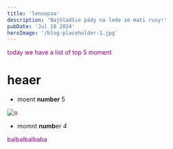 ```yaml
---
title: 'lenoopaa'
description: 'Najhladšie pády na lede ze mati rusy!'
pubDate: 'Jul 18 2024'
heroImage: '/blog-placeholder-1.jpg'
---
```

today we have a list of top 5 moment

# heaer
- moent **number** 5

![o](https://static.wikia.nocookie.net/leapfrog/images/0/09/O.png/revision/latest?cb=20230727231318)

- momnt **numb**er _4_
<p>
  balbalbalbaba
</p>


<style>
  p {
    color: purple;
  }
</style>